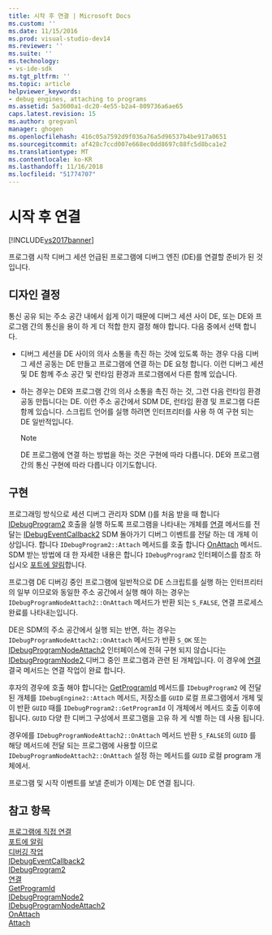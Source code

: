 ```yaml
---
title: 시작 후 연결 | Microsoft Docs
ms.custom: ''
ms.date: 11/15/2016
ms.prod: visual-studio-dev14
ms.reviewer: ''
ms.suite: ''
ms.technology:
- vs-ide-sdk
ms.tgt_pltfrm: ''
ms.topic: article
helpviewer_keywords:
- debug engines, attaching to programs
ms.assetid: 5a3600a1-dc20-4e55-b2a4-809736a6ae65
caps.latest.revision: 15
ms.author: gregvanl
manager: ghogen
ms.openlocfilehash: 416c05a7592d9f036a76a5d96537b4be917a0651
ms.sourcegitcommit: af428c7ccd007e668ec0dd8697c88fc5d8bca1e2
ms.translationtype: MT
ms.contentlocale: ko-KR
ms.lasthandoff: 11/16/2018
ms.locfileid: "51774707"
---
```

# <a name="attaching-after-a-launch"></a>시작 후 연결
[!INCLUDE[vs2017banner](../../includes/vs2017banner.md)]

프로그램 시작 디버그 세션 언급된 프로그램에 디버그 엔진 (DE)를 연결할 준비가 된 것입니다.  
  
## <a name="design-decisions"></a>디자인 결정  
 통신 공유 되는 주소 공간 내에서 쉽게 이기 때문에 디버그 세션 사이 DE, 또는 DE와 프로그램 간의 통신을 용이 하 게 더 적합 한지 결정 해야 합니다. 다음 중에서 선택 합니다.  
  
-   디버그 세션을 DE 사이의 의사 소통을 촉진 하는 것에 있도록 하는 경우 다음 디버그 세션 공동는 DE 만들고 프로그램에 연결 하는 DE 요청 합니다. 이런 디버그 세션 및 DE 함께 주소 공간 및 런타임 환경과 프로그램에서 다른 함께 있습니다.  
  
-   하는 경우는 DE와 프로그램 간의 의사 소통을 촉진 하는 것, 그런 다음 런타임 환경 공동 만듭니다는 DE. 이런 주소 공간에서 SDM DE, 런타임 환경 및 프로그램 다른 함께 있습니다. 스크립트 언어를 실행 하려면 인터프리터를 사용 하 여 구현 되는 DE 일반적입니다.  
  
    > [!NOTE]
    >  DE 프로그램에 연결 하는 방법을 하는 것은 구현에 따라 다릅니다. DE와 프로그램 간의 통신 구현에 따라 다릅니다 이기도합니다.  
  
## <a name="implementation"></a>구현  
 프로그래밍 방식으로 세션 디버그 관리자 SDM ()를 처음 받을 때 합니다 [IDebugProgram2](../../extensibility/debugger/reference/idebugprogram2.md) 호출을 실행 하도록 프로그램을 나타내는 개체를 [연결](../../extensibility/debugger/reference/idebugprogram2-attach.md) 메서드를 전달는 [ IDebugEventCallback2](../../extensibility/debugger/reference/idebugeventcallback2.md) SDM 돌아가기 디버그 이벤트를 전달 하는 데 개체 이상입니다. 합니다 `IDebugProgram2::Attach` 메서드를 호출 합니다 [OnAttach](../../extensibility/debugger/reference/idebugprogramnodeattach2-onattach.md) 메서드. SDM 받는 방법에 대 한 자세한 내용은 합니다 `IDebugProgram2` 인터페이스를 참조 하십시오 [포트에 알림](../../extensibility/debugger/notifying-the-port.md)합니다.  
  
 프로그램 DE 디버깅 중인 프로그램에 일반적으로 DE 스크립트를 실행 하는 인터프리터의 일부 이므로와 동일한 주소 공간에서 실행 해야 하는 경우는 `IDebugProgramNodeAttach2::OnAttach` 메서드가 반환 되는 `S_FALSE`, 연결 프로세스 완료를 나타내는입니다.  
  
 DE은 SDM의 주소 공간에서 실행 되는 반면, 하는 경우는 `IDebugProgramNodeAttach2::OnAttach` 메서드가 반환 `S_OK` 또는 [IDebugProgramNodeAttach2](../../extensibility/debugger/reference/idebugprogramnodeattach2.md) 인터페이스에 전혀 구현 되지 않습니다는 [IDebugProgramNode2 ](../../extensibility/debugger/reference/idebugprogramnode2.md) 디버그 중인 프로그램과 관련 된 개체입니다. 이 경우에 [연결](../../extensibility/debugger/reference/idebugengine2-attach.md) 결국 메서드는 연결 작업이 완료 합니다.  
  
 후자의 경우에 호출 해야 합니다는 [GetProgramId](../../extensibility/debugger/reference/idebugprogram2-getprogramid.md) 메서드를 `IDebugProgram2` 에 전달 된 개체를 `IDebugEngine2::Attach` 메서드, 저장소를 `GUID` 로컬 프로그램에서 개체 및이 반환 `GUID` 때를 `IDebugProgram2::GetProgramId` 이 개체에서 메서드 호출 이후에 됩니다. `GUID` 다양 한 디버그 구성에서 프로그램을 고유 하 게 식별 하는 데 사용 됩니다.  
  
 경우에를 `IDebugProgramNodeAttach2::OnAttach` 메서드 반환 `S_FALSE`의 `GUID` 를 해당 메서드에 전달 되는 프로그램에 사용할 이므로 `IDebugProgramNodeAttach2::OnAttach` 설정 하는 메서드를 `GUID` 로컬 program 개체에서.  
  
 프로그램 및 시작 이벤트를 보낼 준비가 이제는 DE 연결 됩니다.  
  
## <a name="see-also"></a>참고 항목  
 [프로그램에 직접 연결](../../extensibility/debugger/attaching-directly-to-a-program.md)   
 [포트에 알림](../../extensibility/debugger/notifying-the-port.md)   
 [디버깅 작업](../../extensibility/debugger/debugging-tasks.md)   
 [IDebugEventCallback2](../../extensibility/debugger/reference/idebugeventcallback2.md)   
 [IDebugProgram2](../../extensibility/debugger/reference/idebugprogram2.md)   
 [연결](../../extensibility/debugger/reference/idebugprogram2-attach.md)   
 [GetProgramId](../../extensibility/debugger/reference/idebugprogram2-getprogramid.md)   
 [IDebugProgramNode2](../../extensibility/debugger/reference/idebugprogramnode2.md)   
 [IDebugProgramNodeAttach2](../../extensibility/debugger/reference/idebugprogramnodeattach2.md)   
 [OnAttach](../../extensibility/debugger/reference/idebugprogramnodeattach2-onattach.md)   
 [Attach](../../extensibility/debugger/reference/idebugengine2-attach.md)

